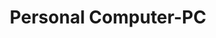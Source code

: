 ---
word: "true"

types: "word"

title: "Personal Computer-PC"

categories: ['']

tags: ['Personal', 'Computer', 'PC']

arabic: 'الحاسب الشخصي'

arexps: []

enwords: ['Personal Computer-PC']

enexps: []

arlexicons: 'ح'

enlexicons: 'P'

authors: ['Ruqayya Roshdy']

translators: ['X']

citations: 'تطبيقات أساسية في المعالجة الآلية للغة العربية'

sources: 'مركز الملك عبدالله بن عبدالعزيز الدولي لخدمة اللغة العربية'

slug: ""
---
